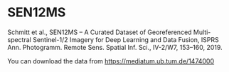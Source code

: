 # SEN12MS
Schmitt et al., SEN12MS – A Curated Dataset of Georeferenced Multi-spectral Sentinel-1/2 Imagery for Deep Learning and Data Fusion, ISPRS Ann. Photogramm. Remote Sens. Spatial Inf. Sci., IV-2/W7, 153–160, 2019.

You can download the data from
https://mediatum.ub.tum.de/1474000
